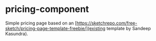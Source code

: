 # pricing-component
Simple pricing page based on an [https://sketchrepo.com/free-sketch/pricing-page-template-freebie/](existing template by Sandeep Kasundra).
